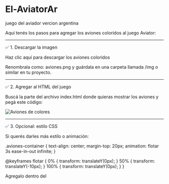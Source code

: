 # El-AviatorAr
juego del aviador vercion argentina 

Aquí tenés los pasos para agregar los aviones coloridos al juego Aviator:


---

✅ 1. Descargar la imagen

Haz clic aquí para descargar los aviones coloridos

Renombrala como:
aviones.png
y guárdala en una carpeta llamada /img o similar en tu proyecto.


---

✅ 2. Agregar al HTML del juego

Buscá la parte del archivo index.html donde quieras mostrar los aviones y pegá este código:

<div class="aviones-container">
  <img src="img/aviones.png" alt="Aviones de colores" style="max-width: 100%; height: auto;" />
</div>


---

✅ 3. Opcional: estilo CSS

Si querés darles más estilo o animación:

.aviones-container {
  text-align: center;
  margin-top: 20px;
  animation: flotar 3s ease-in-out infinite;
}

@keyframes flotar {
  0% { transform: translateY(0px); }
  50% { transform: translateY(-10px); }
  100% { transform: translateY(0px); }
}

Agregalo dentro del <style> del HTML o en tu archivo style.css.


---

¿Querés que cree más imágenes con otro estilo (por ejemplo pixel art, 3D, o más aviones individuales)?


